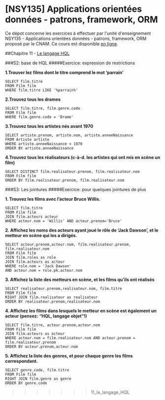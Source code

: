 # [NSY135] Applications orientées données - patrons, framework, ORM

Ce dépot concerne les exercices à effectuer par l'unité d'enseignement NSY135 - Applications orientées données - patrons, framework, ORM proposé par le CNAM. Ce cours est disponible [en ligne](http://orm.bdpedia.fr/).


##Chapitre 11 - [Le langage HQL](http://orm.bdpedia.fr/HQL.html)

###S2: base de HQL
#####Exercice: expression de restrictions

**1.Trouver lez films dont le titre comprend le mot ‘parrain’**
```
SELECT film.titre
FROM Film film
WHERE film.titre LIKE '%parrain%'
```
**2.Trouvez tous les drames**
```
SELECT film.titre, film.genre.code
FROM Film film
WHERE film.genre.code = 'Drame'
```
**3.Trouvez tous les artistes nés avant 1970**
```
SELECT artiste.prenom, artiste.nom, artiste.anneeNaissance
FROM Artiste artiste
WHERE artiste.anneeNaissance < 1970
ORDER BY artiste.anneeNaissance
```
**4.Trouvez tous les réalisateurs (c-à-d. les artistes qui ont mis en scène un film)**
```
SELECT DISTINCT film.realisateur.prenom, film.realisateur.nom
FROM Film film
ORDER BY film.realisateur.prenom, film.realisateur.nom
```

###S3: Les jointures
#####Exercice: pour quelques jointures de plus

**1. Trouvez les films avec l’acteur Bruce Willis.**
```
SELECT film.titre
FROM Film film
JOIN film.acteurs acteur
WHERE acteur.nom = 'Willis' AND acteur.prenom='Bruce'
```
**2. Affichez les noms des acteurs ayant joué le rôle de ‘Jack Dawson’, et le metteur en scène qui les a dirigés.**
```
SELECT acteur.prenom,acteur.nom, film.realisateur.prenom, film.realisateur.nom
FROM Film film
JOIN film.roles as role
JOIN film.acteurs as acteur
WHERE role.nom = 'Jack Dawson'
AND acteur.nom = role.pk.acteur.nom
```
**3. Affichez la liste des metteurs en scène, et les films qu’ils ont réalisés**
```
SELECT realisateur.prenom,realisateur.nom, film.titre
FROM Film film
RIGHT JOIN film.realisateur as realisateur
ORDER BY realisateur.prenom,realisateur.nom
```

**4. Affichez les films dans lesquels le metteur en scène est également un acteur (pensez: “HQL, langage objet”!)**
```
SELECT film.titre, acteur.prenom,acteur.nom
FROM Film film
JOIN film.acteurs as acteur
WHERE acteur.nom = film.realisateur.nom AND acteur.prenom = film.realisateur.prenom
ORDER BY acteur.prenom,acteur.nom
```
**5. Affichez la liste des genres, et pour chaque genre les films correspondant.**
```
SELECT genre.code, film.titre
FROM Film film
RIGHT JOIN film.genre as genre
ORDER BY genre.code
```
>>>>>>> 11_le_langage_HQL
